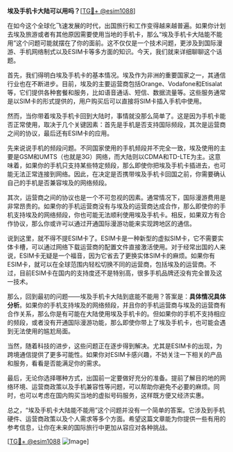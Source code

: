 **埃及手机卡大陆可以用吗？**[[TG💪+ @esim1088](https://t.me/s/esim1088)]

在如今这个全球化飞速发展的时代，出国旅行和工作变得越来越普遍。如果你计划去埃及旅游或者有其他原因需要使用当地的手机卡，那么“埃及手机卡大陆能不能用”这个问题可能就摆在了你的面前。这不仅仅是一个技术问题，更涉及到国际漫游、手机网络制式以及ESIM卡等多方面的知识。今天，我们就来详细聊聊这个话题。

首先，我们得明白埃及手机卡的基本情况。埃及作为非洲的重要国家之一，其通信行业也在不断进步。目前，埃及的主要运营商包括Orange、Vodafone和Etisalat等，它们提供各种套餐和服务，比如语音通话、短信、数据流量等。这些服务通常是以SIM卡的形式提供的，用户购买后可以直接将SIM卡插入手机中使用。

然而，当你带着埃及手机卡回到大陆时，事情就没那么简单了。这是因为手机卡能否正常使用，取决于几个关键因素：首先是手机是否支持国际频段，其次是运营商之间的协议，最后还有ESIM卡的应用。

先来说说手机的频段问题。不同国家使用的手机频段并不完全一致，埃及使用的主要是GSM和UMTS（也就是3G）网络，而大陆则以CDMA和TD-LTE为主。这意味着，如果你的手机只支持某些特定频段，那么即使你把埃及手机卡插进去，也可能无法正常连接到网络。因此，在决定是否携带埃及手机卡回国之前，你需要确认自己的手机是否兼容埃及的网络频段。

其次，运营商之间的协议也是一个不可忽视的因素。通常情况下，国际漫游费用是非常昂贵的。如果你的手机运营商没有与埃及的运营商达成合作，那么即使你的手机支持埃及的网络频段，你也可能无法顺利使用埃及手机卡。相反，如果双方有合作协议，那么你或许可以通过开通国际漫游功能来实现跨地区的通信。

说到这里，就不得不提ESIM卡了。ESIM卡是一种新型的虚拟SIM卡，它不需要实体卡槽，可以通过网络下载运营商的配置文件直接激活使用。对于经常出国的人来说，ESIM卡无疑是一个福音，因为它省去了更换实体SIM卡的麻烦。如果你有ESIM卡，就可以在全球范围内轻松切换不同的运营商，包括埃及的运营商。不过，目前ESIM卡在国内的支持度还不是特别高，很多手机品牌还没有完全普及这一技术。

那么，回到最初的问题——埃及手机卡大陆到底能不能用？答案是：**具体情况具体分析**。如果你的手机支持埃及的网络频段，并且你的手机运营商与埃及的运营商有合作关系，那么你是有可能在大陆使用埃及手机卡的。但如果你的手机不支持相应的频段，或者没有开通国际漫游功能，那么即使你带上了埃及手机卡，也可能会遇到无法使用的尴尬局面。

当然，随着科技的进步，这些问题正在逐步得到解决。尤其是ESIM卡的出现，为跨境通信提供了更多可能性。如果你对ESIM卡感兴趣，不妨关注一下相关的产品和服务，看看是否能满足你的需求。

最后，无论你选择哪种方式，出国前一定要做好充分的准备。提前了解目的地的网络环境、运营商政策以及手机兼容性等问题，可以帮助你避免不必要的麻烦。同时，也可以考虑在国内购买当地的虚拟号码服务，这样既方便又经济实惠。

总之，“埃及手机卡大陆能不能用”这个问题并没有一个简单的答案。它涉及到手机硬件、运营商政策以及个人需求等多个方面。希望这篇文章能为你提供一些有用的参考信息，让你在未来的国际旅行中更加从容应对各种挑战。

[[TG💪+ @esim1088](https://t.me/s/esim1088) ![Image](https://i.postimg.cc/4NQfJmqS/Snipaste-2025-05-13-00-14-12.png)]
